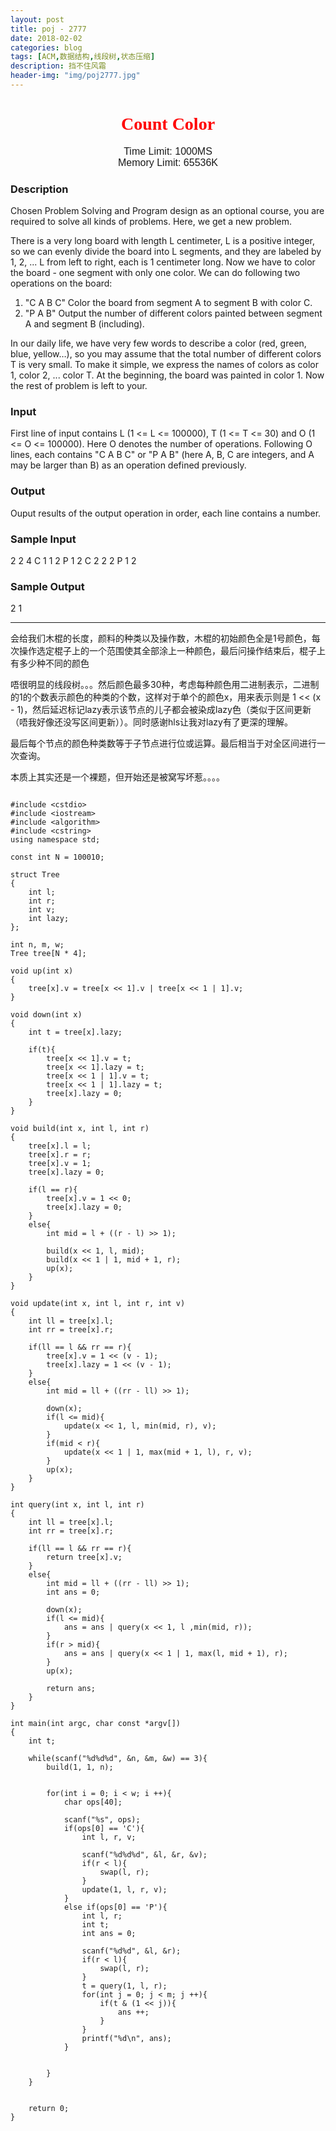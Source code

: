 ```yaml
---
layout: post
title: poj - 2777
date: 2018-02-02
categories: blog
tags: [ACM,数据结构,线段树,状态压缩]
description: 挡不住风霜
header-img: "img/poj2777.jpg"
---
```





<center><h1><font face="verdana" color="red"> Count Color </font></h1></center>

<center><font size="3" face="arial"> Time Limit: 1000MS </font></center>	 
<center><font size="3" face="arial"> Memory Limit: 65536K </font></center>	 	



### Description

Chosen Problem Solving and Program design as an optional course, you are required to solve all kinds of problems. Here, we get a new problem. 

There is a very long board with length L centimeter, L is a positive integer, so we can evenly divide the board into L segments, and they are labeled by 1, 2, ... L from left to right, each is 1 centimeter long. Now we have to color the board - one segment with only one color. We can do following two operations on the board: 

1. "C A B C" Color the board from segment A to segment B with color C. 
2. "P A B" Output the number of different colors painted between segment A and segment B (including). 

In our daily life, we have very few words to describe a color (red, green, blue, yellow…), so you may assume that the total number of different colors T is very small. To make it simple, we express the names of colors as color 1, color 2, ... color T. At the beginning, the board was painted in color 1. Now the rest of problem is left to your. 

### Input

First line of input contains L (1 <= L <= 100000), T (1 <= T <= 30) and O (1 <= O <= 100000). Here O denotes the number of operations. Following O lines, each contains "C A B C" or "P A B" (here A, B, C are integers, and A may be larger than B) as an operation defined previously.

### Output

Ouput results of the output operation in order, each line contains a number.

### Sample Input

2 2 4
C 1 1 2
P 1 2
C 2 2 2
P 1 2

### Sample Output

2
1



***
会给我们木棍的长度，颜料的种类以及操作数，木棍的初始颜色全是1号颜色，每次操作选定棍子上的一个范围使其全部涂上一种颜色，最后问操作结束后，棍子上有多少种不同的颜色




唔很明显的线段树。。。然后颜色最多30种，考虑每种颜色用二进制表示，二进制的1的个数表示颜色的种类的个数，这样对于单个的颜色x，用来表示则是 1 << (x - 1)，然后延迟标记lazy表示该节点的儿子都会被染成lazy色（类似于区间更新（唔我好像还没写区间更新））。同时感谢hls让我对lazy有了更深的理解。

最后每个节点的颜色种类数等于子节点进行位或运算。最后相当于对全区间进行一次查询。




本质上其实还是一个裸题，但开始还是被窝写坏惹。。。。


<pre><code>
#include &lt;cstdio&gt;
#include &lt;iostream&gt;  
#include &lt;algorithm&gt;  
#include &lt;cstring&gt;  
using namespace std;  
  
const int N = 100010;  
  
struct Tree  
{  
    int l;  
    int r;  
    int v;  
    int lazy;  
};  
  
int n, m, w;  
Tree tree[N * 4];  
  
void up(int x)  
{  
    tree[x].v = tree[x << 1].v | tree[x << 1 | 1].v;  
}  
  
void down(int x)  
{  
    int t = tree[x].lazy;  
  
    if(t){  
        tree[x << 1].v = t;  
        tree[x << 1].lazy = t;  
        tree[x << 1 | 1].v = t;  
        tree[x << 1 | 1].lazy = t;  
        tree[x].lazy = 0;  
    }  
}  
  
void build(int x, int l, int r)  
{  
    tree[x].l = l;  
    tree[x].r = r;  
    tree[x].v = 1;  
    tree[x].lazy = 0;  
  
    if(l == r){  
        tree[x].v = 1 << 0;  
        tree[x].lazy = 0;  
    }  
    else{  
        int mid = l + ((r - l) >> 1);  
  
        build(x << 1, l, mid);  
        build(x << 1 | 1, mid + 1, r);  
        up(x);  
    }  
}  
  
void update(int x, int l, int r, int v)  
{  
    int ll = tree[x].l;  
    int rr = tree[x].r;  
  
    if(ll == l && rr == r){  
        tree[x].v = 1 << (v - 1);  
        tree[x].lazy = 1 << (v - 1);  
    }  
    else{  
        int mid = ll + ((rr - ll) >> 1);  
  
        down(x);  
        if(l <= mid){  
            update(x << 1, l, min(mid, r), v);  
        }  
        if(mid < r){  
            update(x << 1 | 1, max(mid + 1, l), r, v);  
        }  
        up(x);  
    }  
}  
  
int query(int x, int l, int r)  
{  
    int ll = tree[x].l;  
    int rr = tree[x].r;  
  
    if(ll == l && rr == r){  
        return tree[x].v;  
    }  
    else{  
        int mid = ll + ((rr - ll) >> 1);  
        int ans = 0;  
  
        down(x);  
        if(l <= mid){  
            ans = ans | query(x << 1, l ,min(mid, r));  
        }  
        if(r > mid){  
            ans = ans | query(x << 1 | 1, max(l, mid + 1), r);  
        }  
        up(x);  
  
        return ans;  
    }  
}  
  
int main(int argc, char const *argv[])  
{  
    int t;  
  
    while(scanf("%d%d%d", &n, &m, &w) == 3){  
        build(1, 1, n);  
  
  
        for(int i = 0; i < w; i ++){  
            char ops[40];  
  
            scanf("%s", ops);  
            if(ops[0] == 'C'){  
                int l, r, v;  
  
                scanf("%d%d%d", &l, &r, &v);  
                if(r < l){  
                    swap(l, r);  
                }  
                update(1, l, r, v);  
            }  
            else if(ops[0] == 'P'){  
                int l, r;  
                int t;  
                int ans = 0;  
  
                scanf("%d%d", &l, &r);  
                if(r < l){  
                    swap(l, r);  
                }  
                t = query(1, l, r);  
                for(int j = 0; j < m; j ++){  
                    if(t & (1 << j)){  
                        ans ++;  
                    }  
                }  
                printf("%d\n", ans);  
            }  
  
  
        }  
    }  
  
  
    return 0;  
}  




